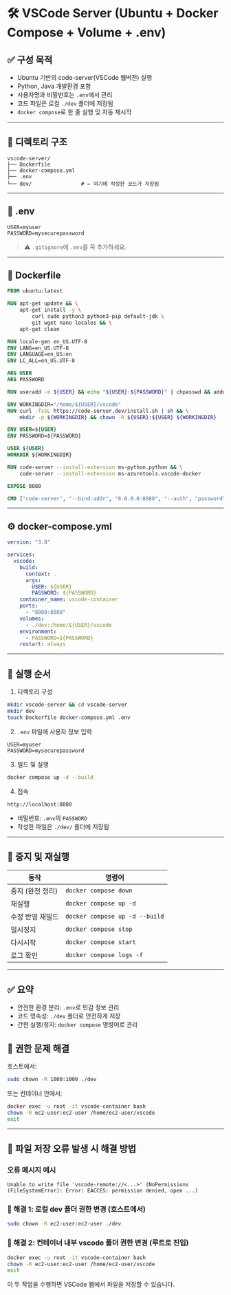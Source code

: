 # 🛠️ VSCode Server (Ubuntu + Docker Compose + Volume + .env)

## ✅ 구성 목적

- Ubuntu 기반의 code-server(VSCode 웹버전) 실행
- Python, Java 개발환경 포함
- 사용자명과 비밀번호는 `.env`에서 관리
- 코드 파일은 로컬 `./dev` 폴더에 저장됨
- `docker compose`로 한 줄 실행 및 자동 재시작

---

## 📁 디렉토리 구조

```
vscode-server/
├── Dockerfile
├── docker-compose.yml
├── .env
└── dev/                # ← 여기에 작성한 코드가 저장됨
```

---

## 📝 .env

```env
USER=myuser
PASSWORD=mysecurepassword
```

> ⚠️ `.gitignore`에 `.env`를 꼭 추가하세요.

---

## 🐳 Dockerfile

```Dockerfile
FROM ubuntu:latest

RUN apt-get update && \
    apt-get install -y \
        curl sudo python3 python3-pip default-jdk \
        git wget nano locales && \
    apt-get clean

RUN locale-gen en_US.UTF-8
ENV LANG=en_US.UTF-8
ENV LANGUAGE=en_US:en
ENV LC_ALL=en_US.UTF-8

ARG USER
ARG PASSWORD

RUN useradd -m ${USER} && echo "${USER}:${PASSWORD}" | chpasswd && adduser ${USER} sudo

ENV WORKINGDIR="/home/${USER}/vscode"
RUN curl -fsSL https://code-server.dev/install.sh | sh && \
    mkdir -p ${WORKINGDIR} && chown -R ${USER}:${USER} ${WORKINGDIR}

ENV USER=${USER}
ENV PASSWORD=${PASSWORD}

USER ${USER}
WORKDIR ${WORKINGDIR}

RUN code-server --install-extension ms-python.python && \
    code-server --install-extension ms-azuretools.vscode-docker

EXPOSE 8080

CMD ["code-server", "--bind-addr", "0.0.0.0:8080", "--auth", "password", "."]
```

---

## ⚙️ docker-compose.yml

```yaml
version: "3.8"

services:
  vscode:
    build:
      context: .
      args:
        USER: ${USER}
        PASSWORD: ${PASSWORD}
    container_name: vscode-container
    ports:
      - "8080:8080"
    volumes:
      - ./dev:/home/${USER}/vscode
    environment:
      - PASSWORD=${PASSWORD}
    restart: always
```

---

## 🚀 실행 순서

1. 디렉토리 구성

```bash
mkdir vscode-server && cd vscode-server
mkdir dev
touch Dockerfile docker-compose.yml .env
```

2. `.env` 파일에 사용자 정보 입력

```env
USER=myuser
PASSWORD=mysecurepassword
```

3. 빌드 및 실행

```bash
docker compose up -d --build
```

4. 접속

```
http://localhost:8080
```

- 비밀번호: `.env`의 `PASSWORD`
- 작성한 파일은 `./dev/` 폴더에 저장됨

---

## 🔁 중지 및 재실행

| 동작             | 명령어                         |
| ---------------- | ------------------------------ |
| 중지 (완전 정리) | `docker compose down`          |
| 재실행           | `docker compose up -d`         |
| 수정 반영 재빌드 | `docker compose up -d --build` |
| 일시정지         | `docker compose stop`          |
| 다시시작         | `docker compose start`         |
| 로그 확인        | `docker compose logs -f`       |

---

## ✅ 요약

- 안전한 환경 분리: `.env`로 민감 정보 관리
- 코드 영속성: `./dev` 폴더로 안전하게 저장
- 간편 실행/정지: `docker compose` 명령어로 관리

## 🧪 권한 문제 해결

호스트에서:

```bash
sudo chown -R 1000:1000 ./dev
```

또는 컨테이너 안에서:

```bash
docker exec -u root -it vscode-container bash
chown -R ec2-user:ec2-user /home/ec2-user/vscode
exit
```

---

## 🧪 파일 저장 오류 발생 시 해결 방법

### 오류 메시지 예시

```
Unable to write file 'vscode-remote://<...>' (NoPermissions (FileSystemError): Error: EACCES: permission denied, open ...)
```

### 🔧 해결 1: 로컬 dev 폴더 권한 변경 (호스트에서)

```bash
sudo chown -R ec2-user:ec2-user ./dev
```

### 🔧 해결 2: 컨테이너 내부 vscode 폴더 권한 변경 (루트로 진입)

```bash
docker exec -u root -it vscode-container bash
chown -R ec2-user:ec2-user /home/ec2-user/vscode
exit
```

이 두 작업을 수행하면 VSCode 웹에서 파일을 저장할 수 있습니다.




<!-- # 🛠️ VSCode Server - Ubuntu 기반 개발환경 구성 (Docker Compose + Volume)

## ✅ 목표

- Ubuntu 기반 VS Code Server 웹 환경 구축
- Python, Java 개발 가능
- 코드 파일은 로컬(dev 폴더)에 저장
- 컨테이너 중단/재시작해도 코드 유지
- `docker-compose`로 한 줄 실행 관리

---

## 📁 디렉토리 구조

```
vscode-server/
├── Dockerfile
├── docker-compose.yml
└── dev/                 # ← 작성한 코드가 저장되는 폴더
```

---

## 📝 Dockerfile

```Dockerfile
FROM ubuntu:latest

# 기본 패키지 설치
RUN apt-get update && \
    apt-get install -y \
        curl \
        sudo \
        python3 \
        python3-pip \
        default-jdk \
        git \
        wget \
        nano \
        locales \
    && apt-get clean

# 로케일 설정
RUN locale-gen en_US.UTF-8
ENV LANG=en_US.UTF-8
ENV LANGUAGE=en_US:en
ENV LC_ALL=en_US.UTF-8

# 사용자 생성 및 비밀번호 설정
ENV USER="user" \
    PASSWORD="password"
RUN useradd -m ${USER} && echo "${USER}:${PASSWORD}" | chpasswd && adduser ${USER} sudo

# code-server 설치 및 작업 디렉토리 설정
ENV WORKINGDIR="/home/${USER}/vscode"
RUN curl -fsSL https://code-server.dev/install.sh | sh && \
    mkdir -p ${WORKINGDIR} && chown -R ${USER}:${USER} ${WORKINGDIR}

# 사용자 전환 및 작업 경로 설정
USER ${USER}
WORKDIR ${WORKINGDIR}

# 확장 설치
RUN code-server --install-extension ms-python.python && \
    code-server --install-extension ms-azuretools.vscode-docker

# 포트 오픈
EXPOSE 8080

# code-server 실행
CMD ["code-server", "--bind-addr", "0.0.0.0:8080", "--auth", "password", "."]
```

---

## ⚙️ docker-compose.yml

```yaml
version: "3.8"

services:
  vscode:
    build: .
    container_name: vscode-container
    ports:
      - "8080:8080"
    volumes:
      - ./dev:/home/user/vscode
    environment:
      - PASSWORD=password
    restart: always
```

---

## 🚀 실행 방법

1. 프로젝트 폴더 생성

```bash
mkdir vscode-server && cd vscode-server
mkdir dev
touch Dockerfile docker-compose.yml
```

2. 위 내용을 `Dockerfile`, `docker-compose.yml`에 각각 붙여넣기

3. 빌드 및 실행

```bash
docker compose up -d
```

4. 브라우저 접속

```
http://localhost:8080
```

🔑 비밀번호: `password`

---

## 🛠️ 주요 명령어

| 동작        | 명령어                         |
| ----------- | ------------------------------ |
| 실행        | `docker compose up -d`         |
| 중지        | `docker compose down`          |
| 로그 확인   | `docker compose logs -f`       |
| 재시작      | `docker compose restart`       |
| 강제 재빌드 | `docker compose up -d --build` |

---

## 📦 볼륨 설명

- `./dev` 폴더에 코드 저장됨 (로컬)
- 컨테이너 안의 `/home/user/vscode`와 연결
- 컨테이너 삭제해도 `dev` 폴더는 그대로 유지됨

---

## ✅ 결과

- 브라우저에서 VSCode 사용 가능
- 코드, 설정 파일은 `./dev`에 저장
- Python, Java 개발 환경 준비 완료
- VSCode 확장도 미리 설치되어 있음

---

## 💡 필요시 확장

- `node.js`, `zsh`, `conda` 추가
- 도메인 연결 + HTTPS 설정
- Git 연동, SSH 키 연동 -->